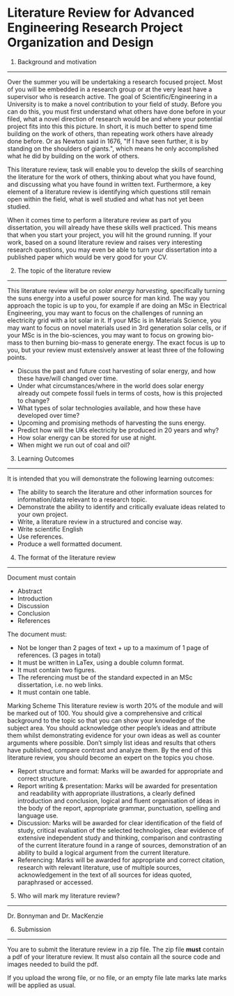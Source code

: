 Literature Review for Advanced Engineering Research Project Organization and Design
=========================

1. Background and motivation
---------------
Over the summer you will be undertaking a research focused project.  Most of you will be embedded in a research group or at the very least have a supervisor who is research active.  The goal of Scientific/Engineering in a University is to make a novel contribution to your field of study.  Before you can do this, you must first understand what others have done before in your filed, what a novel direction of research would be and where your potential project fits into this this picture.  In short, it is much better to spend time building on the work of others, than repeating work others have already done before.  Or as Newton said in 1676, "If I have seen further, it is by standing on the shoulders of giants.", which means he only accomplished what he did by building on the work of others.

This literature review, task will enable you to develop the skills of searching the literature for the work of others, thinking about what you have found, and discussing what you have found in written text.  Furthermore, a key element of a literature review is identifying which questions still remain open within the field, what is well studied and what has not yet been studied.

When it comes time to perform a literature review as part of you dissertation, you will already have these skills well practiced.  This means that when you start your project, you will hit the ground running. If your work, based on a sound literature review and raises very interesting research questions, you may even be able to turn your dissertation into a published paper which would be very good for your CV.

2. The topic of the literature review
-------------------------------------
This literature review will be *on solar energy harvesting*, specifically turning the suns energy into a useful power source for man kind.  The way you approach the topic is up to you, for example if are doing an MSc in Electrical Engineering, you may want to focus on the challenges of running an electricity grid with a lot solar in it.  If your MSc is in Materials Science, you may want to focus on novel materials used in 3rd generation solar cells, or if your MSc is in the bio-sciences, you may want to focus on growing bio-mass to then burning bio-mass to generate energy.  The exact focus is up to you, but your review must extensively answer at least three of the following points.

 - Discuss the past and future cost harvesting of solar energy, and how these have/will changed over time.
 - Under what circumstances/where in the world does solar energy already out compete fossil fuels in terms of costs, how is this projected to change?
 - What types of solar technologies available, and how these have developed over time?
 - Upcoming and promising methods of harvesting the suns energy.
 - Predict how will the UKs electricity be produced in 20 years and why?
 - How solar energy can be stored for use at night.
 - When might we run out of coal and oil?


3. Learning Outcomes
--------------------

It is intended that you will demonstrate the following learning outcomes:

 - The ability to search the literature and other information sources for information/data relevant to a research topic.
 - Demonstrate the ability to identify and critically evaluate ideas related to your own project.
 - Write, a literature review in a structured and concise way.
 - Write scientific English
 - Use references.
 - Produce a well formatted document.

4. The format of the literature review
-------------------------------------
Document must contain

 - Abstract
 - Introduction
 - Discussion
 - Conclusion
 - References

The document must:
- Not be longer than 2 pages of text + up to a maximum of 1 page of references. (3 pages in total)
- It must be written in LaTex, using a double column format.
- It must contain two figures.
- The referencing must be of the standard expected in an MSc dissertation, i.e. no web links.
- It must contain one table.


Marking Scheme
This literature review is worth 20% of the module and will be marked out of 100.  You should give a comprehensive and critical background to the topic so that you can show your knowledge of the subject area.  You should acknowledge other people’s ideas and attribute them whilst demonstrating evidence for your own ideas as well as counter arguments where possible.  Don’t simply list ideas and results that others have published, compare contrast and analyze them.  By the end of this literature review, you should become an expert on the topics you chose.

 - Report structure and format: Marks will be awarded for appropriate and correct structure.
 - Report writing & presentation: Marks will be awarded for presentation and readability with appropriate illustrations, a clearly defined introduction and conclusion, logical and fluent organisation of ideas in the body of the report, appropriate grammar, punctuation, spelling and language use.
 - Discussion: Marks will be awarded for clear identification of the field of study, critical evaluation of the selected technologies, clear evidence of extensive independent study and thinking, comparison and contrasting of the current literature found in a range of sources, demonstration of an ability to build a logical argument from the current literature.
 - Referencing: Marks will be awarded for appropriate and correct citation, research with relevant literature, use of multiple sources, acknowledgement in the text of all sources for ideas quoted, paraphrased or accessed.

5. Who will mark my literature review?
--------------------------------------
Dr. Bonnyman and Dr. MacKenzie

6. Submission
------------
You are to submit the literature review in a zip file.  The zip file **must** contain a pdf of your literature review.  It must also contain all the source code and images needed to build the pdf.

If  you upload the wrong file, or no file, or an empty file late marks late marks will be applied as usual.

